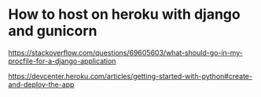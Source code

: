 # How to host on heroku with django and gunicorn
https://stackoverflow.com/questions/69605603/what-should-go-in-my-procfile-for-a-django-application

https://devcenter.heroku.com/articles/getting-started-with-python#create-and-deploy-the-app
